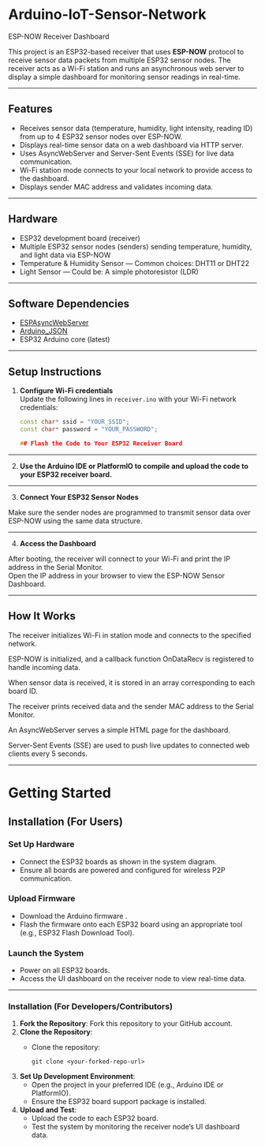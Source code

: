 # Arduino-IoT-Sensor-Network
ESP-NOW Receiver Dashboard

This project is an ESP32-based receiver that uses **ESP-NOW** protocol to receive sensor data packets from multiple ESP32 sensor nodes. The receiver acts as a Wi-Fi station and runs an asynchronous web server to display a simple dashboard for monitoring sensor readings in real-time.

---

## Features

- Receives sensor data (temperature, humidity, light intensity, reading ID) from up to 4 ESP32 sensor nodes over ESP-NOW.
- Displays real-time sensor data on a web dashboard via HTTP server.
- Uses AsyncWebServer and Server-Sent Events (SSE) for live data communication.
- Wi-Fi station mode connects to your local network to provide access to the dashboard.
- Displays sender MAC address and validates incoming data.

---

## Hardware

- ESP32 development board (receiver)
- Multiple ESP32 sensor nodes (senders) sending temperature, humidity, and light data via ESP-NOW
- Temperature & Humidity Sensor — Common choices: DHT11 or DHT22
- Light Sensor — Could be: A simple photoresistor (LDR)

---

## Software Dependencies

- [ESPAsyncWebServer](https://github.com/me-no-dev/ESPAsyncWebServer)
- [Arduino_JSON](https://github.com/arduino-libraries/Arduino_JSON)
- ESP32 Arduino core (latest)

---

## Setup Instructions

1. **Configure Wi-Fi credentials**  
   Update the following lines in `receiver.ino` with your Wi-Fi network credentials:
   ```cpp
   const char* ssid = "YOUR_SSID";
   const char* password = "YOUR_PASSWORD";

   ## Flash the Code to Your ESP32 Receiver Board
---

2. **Use the Arduino IDE or PlatformIO to compile and upload the code to your ESP32 receiver board.**

---

3. **Connect Your ESP32 Sensor Nodes**

Make sure the sender nodes are programmed to transmit sensor data over ESP-NOW using the same data structure.

---

4. **Access the Dashboard**

After booting, the receiver will connect to your Wi-Fi and print the IP address in the Serial Monitor.  
Open the IP address in your browser to view the ESP-NOW Sensor Dashboard.

---
## How It Works
The receiver initializes Wi-Fi in station mode and connects to the specified network.

ESP-NOW is initialized, and a callback function OnDataRecv is registered to handle incoming data.

When sensor data is received, it is stored in an array corresponding to each board ID.

The receiver prints received data and the sender MAC address to the Serial Monitor.

An AsyncWebServer serves a simple HTML page for the dashboard.

Server-Sent Events (SSE) are used to push live updates to connected web clients every 5 seconds.
   
---
# Getting Started

## Installation (For Users)

### Set Up Hardware
- Connect the ESP32 boards as shown in the system diagram.
- Ensure all boards are powered and configured for wireless P2P communication.

### Upload Firmware
- Download the Arduino firmware .
- Flash the firmware onto each ESP32 board using an appropriate tool (e.g., ESP32 Flash Download Tool).

### Launch the System
- Power on all ESP32 boards.
- Access the UI dashboard on the receiver node to view real-time data.

---

### Installation (For Developers/Contributors)

1. **Fork the Repository**: Fork this repository to your GitHub account.
2. **Clone the Repository**:
   - Clone the repository:

     ```
     git clone <your-forked-repo-url>
     ```
3. **Set Up Development Environment**:
   - Open the project in your preferred IDE (e.g., Arduino IDE or PlatformIO).
   - Ensure the ESP32 board support package is installed.
4. **Upload and Test**:
   - Upload the code to each ESP32 board.
   - Test the system by monitoring the receiver node’s UI dashboard data.
